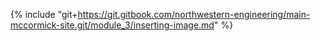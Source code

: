{% include "git+https://git.gitbook.com/northwestern-engineering/main-mccormick-site.git/module_3/inserting-image.md" %}



